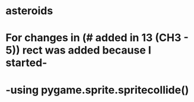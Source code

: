 # asteroids

# For changes in (# added in 13 (CH3 - 5)) rect was added because I started-
# -using pygame.sprite.spritecollide()